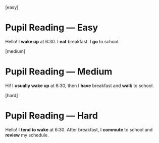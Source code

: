 [easy]
# Pupil Reading — Easy
Hello! I **wake up** at 6:30. I **eat** breakfast. I **go** to school.

[medium]
# Pupil Reading — Medium
Hi! I **usually wake up** at 6:30, then I **have** breakfast and **walk** to school.

[hard]
# Pupil Reading — Hard
Hello! I **tend to wake** at 6:30. After breakfast, I **commute** to school and **review** my schedule.
